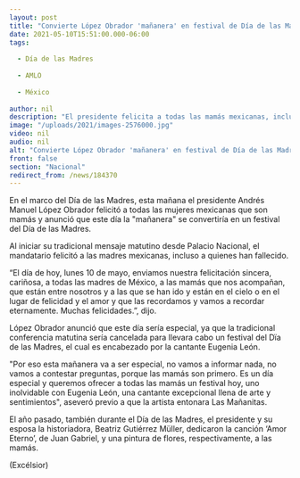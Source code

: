 ```yaml
---
layout: post
title: "Convierte López Obrador 'mañanera' en festival de Día de las Madres"
date: 2021-05-10T15:51:00.000-06:00
tags:
  
  - Día de las Madres
  
  - AMLO
  
  - México
  
author: nil
description: "El presidente felicita a todas las mamás mexicanas, incluso a quienes han fallecido; Eugenia León encabeza el festival con ‘Las Mañanitas’"
image: "/uploads/2021/images-2576000.jpg"
video: nil
audio: nil
alt: "Convierte López Obrador 'mañanera' en festival de Día de las Madres"
front: false
section: "Nacional"
redirect_from: /news/184370
---
```


En el marco del Día de las Madres, esta mañana el presidente Andrés Manuel López Obrador felicitó a todas las mujeres mexicanas que son mamás y anunció que este día la "mañanera" se convertiría en un festival del Día de las Madres.

Al iniciar su tradicional mensaje matutino desde Palacio Nacional, el mandatario felicitó a las madres mexicanas, incluso a quienes han fallecido.

“El día de hoy, lunes 10 de mayo, enviamos nuestra felicitación sincera, cariñosa, a todas las madres de México, a las mamás que nos acompañan, que están entre nosotros y a las que se han ido y están en el cielo o en el lugar de felicidad y el amor y que las recordamos y vamos a recordar eternamente. Muchas felicidades.”, dijo.

López Obrador anunció que este día sería especial, ya que la tradicional conferencia matutina sería cancelada para llevara  cabo un festival del Dïa de las Madres, el cual es encabezado por la cantante Eugenia León.

"Por eso esta mañanera va a ser especial, no vamos a informar nada, no vamos a contestar preguntas, porque las mamás son primero. Es un día especial y queremos ofrecer a todas las mamás un festival hoy, uno inolvidable con Eugenia León, una cantante excepcional llena de arte y sentimientos", aseveró previo a que la artista entonara Las Mañanitas.

El año pasado, también durante el Día de las Madres, el presidente y su esposa la historiadora, Beatriz Gutiérrez Müller, dedicaron la canción ‘Amor Eterno’, de Juan Gabriel, y una pintura de flores, respectivamente, a las mamás.

(Excélsior)